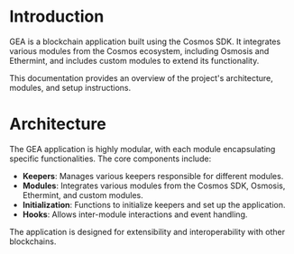 # Introduction

GEA is a blockchain application built using the Cosmos SDK. It integrates various modules from the Cosmos ecosystem, including Osmosis and Ethermint, and includes custom modules to extend its functionality.

This documentation provides an overview of the project's architecture, modules, and setup instructions.

# Architecture

The GEA application is highly modular, with each module encapsulating specific functionalities. The core components include:

- **Keepers**: Manages various keepers responsible for different modules.
- **Modules**: Integrates various modules from the Cosmos SDK, Osmosis, Ethermint, and custom modules.
- **Initialization**: Functions to initialize keepers and set up the application.
- **Hooks**: Allows inter-module interactions and event handling.

The application is designed for extensibility and interoperability with other blockchains.